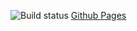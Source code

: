 ![Build status](https://ci.appveyor.com/api/projects/status/e59pscuk4xyop4hh?svg=true)
[Github Pages](https://it-lilya.github.io/browser-chat/)

